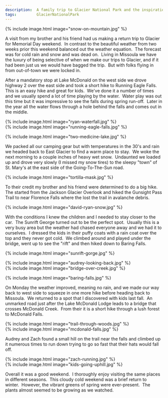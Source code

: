 ```yaml
---
description:  A family trip to Glacier National Park and the inspiration for the Montventure blog
tags:         GlacierNationalPark
---
```

{% include image.html image="snow-on-mountain.jpg" %}

A visit from my brother and his friend had us making a return trip to Glacier for Memorial Day weekend.  In contrast to the beautiful weather from two weeks prior this weekend balanced out the weather equation.  The forecast was for cold rain and snow and was dead on.  Living in Missoula we have the luxury of being selective of when we make our trips to Glacier, and if it had been just us we would have bagged the trip.  But with folks flying in from out-of-town we were locked in.

After a mandatory stop at Lake McDonald on the west side we drove highway 2 over the east side and took a short hike to Running Eagle Falls.  This is an easy hike and great for kids.  We've done it a number of times and we usually spend a lot of time playing by the water.  Water play was out this time but it was impressive to see the falls during spring run-off.  Later in the year all the water flows through a hole behind the falls and comes out in the middle.

<div class="row no-gutters">
  <div class="col-md-6">
    {% include image.html image="ryan-waterfall.jpg" %}
  </div>
  <div class="col-md-6">
    {% include image.html image="running-eagle-falls.jpg" %}
  </div>
</div>

{% include image.html image="two-medicine-lake.jpg" %}

We packed all our camping gear but with temperatures in the 30's and rain we headed back to East Glacier to find a warm place to stay.  We woke the next morning to a couple inches of heavy wet snow.  Undaunted we loaded up and drove very slowly (I missed my snow tires) to the sleepy "town" of St. Mary's at the east side of the Going-To-The-Sun road.

{% include image.html image="tortilla-mask.jpg" %}

To their credit my brother and his friend were determined to do a big hike.  The started from the Jackson Glacier Overlook and hiked the Gunsight Pass Trail to near Florence Falls where the lost the trail in avalanche debris.

{% include image.html image="david-ryan-snow.jpg" %}

With the conditions I knew the children and I needed to stay closer to the car.  The Sunrift George turned out to be the perfect spot.  Usually this is a very busy area but the weather had chased everyone away and we had it to ourselves.  I dressed the kids in their puffy coats with a rain coat over the top and they never got cold.  We climbed around and played under the bridge, went up to see the "rift" and then hiked down to Baring Falls.

{% include image.html image="sunrift-gorge.jpg" %}

<div class="row no-gutters">
  <div class="col-md-6">
    {% include image.html image="audrey-looking-back.jpg" %}
  </div>
  <div class="col-md-6">
    {% include image.html image="bridge-over-creek.jpg" %}
  </div>
</div>

{% include image.html image="baring-falls.jpg" %}

On Monday the weather improved, meaning no rain, and we made our way back to west side to squeeze in one more hike before heading back to Missoula.  We returned to a spot that I discovered with kids last fall.  An unmarked road just after the Lake McDonald Lodge leads to a bridge that crosses McDonald Creek.  From their it is a short hike through a lush forest to McDonald Falls.

<div class="row no-gutters">
  <div class="col-md-6">
    {% include image.html image="trail-through-woods.jpg" %}
  </div>
  <div class="col-md-6">
    {% include image.html image="mcdonald-falls.jpg" %}
  </div>
</div>

Audrey and Zach found a small hill on the trail near the falls and climbed up it numerous times to run down trying to go so fast that their hats would fall off.

<div class="row no-gutters">
  <div class="col-md-6">
    {% include image.html image="zach-running.jpg" %}
  </div>
  <div class="col-md-6">
    {% include image.html image="kids-going-uphill.jpg" %}
  </div>
</div>

Overall it was a good weekend.  I thoroughly enjoy visiting the same places in different seasons.  This cloudy cold weekend was a brief return to winter.  However, the vibrant greens of spring were ever-present.  The plants almost seemed to be growing as we watched.
